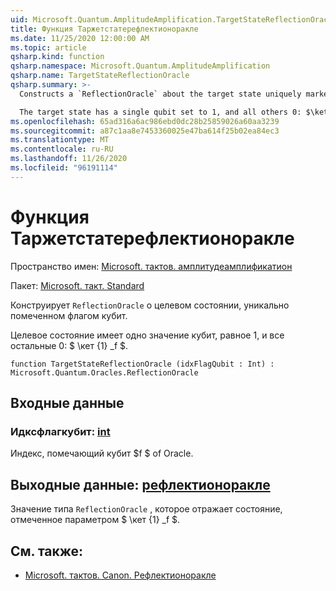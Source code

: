 ```yaml
---
uid: Microsoft.Quantum.AmplitudeAmplification.TargetStateReflectionOracle
title: Функция Таржетстатерефлектионоракле
ms.date: 11/25/2020 12:00:00 AM
ms.topic: article
qsharp.kind: function
qsharp.namespace: Microsoft.Quantum.AmplitudeAmplification
qsharp.name: TargetStateReflectionOracle
qsharp.summary: >-
  Constructs a `ReflectionOracle` about the target state uniquely marked by the flag qubit.

  The target state has a single qubit set to 1, and all others 0: $\ket{1}_f$.
ms.openlocfilehash: 65ad316a6ac986ebd0dc28b25859026a60aa3239
ms.sourcegitcommit: a87c1aa8e7453360025e47ba614f25b02ea84ec3
ms.translationtype: MT
ms.contentlocale: ru-RU
ms.lasthandoff: 11/26/2020
ms.locfileid: "96191114"
---
```

# <a name="targetstatereflectionoracle-function"></a>Функция Таржетстатерефлектионоракле

Пространство имен: [Microsoft. тактов. амплитудеамплификатион](xref:Microsoft.Quantum.AmplitudeAmplification)

Пакет: [Microsoft. такт. Standard](https://nuget.org/packages/Microsoft.Quantum.Standard)


Конструирует `ReflectionOracle` о целевом состоянии, уникально помеченном флагом кубит.

Целевое состояние имеет одно значение кубит, равное 1, и все остальные 0: $ \кет {1} _f $.

```qsharp
function TargetStateReflectionOracle (idxFlagQubit : Int) : Microsoft.Quantum.Oracles.ReflectionOracle
```


## <a name="input"></a>Входные данные

### <a name="idxflagqubit--int"></a>Идксфлагкубит: [int](xref:microsoft.quantum.lang-ref.int)

Индекс, помечающий кубит $f $ of Oracle.



## <a name="output--reflectionoracle"></a>Выходные данные: [рефлектионоракле](xref:Microsoft.Quantum.Oracles.ReflectionOracle)

Значение типа `ReflectionOracle` , которое отражает состояние, отмеченное параметром $ \кет {1} _f $.

## <a name="see-also"></a>См. также:

- [Microsoft. тактов. Canon. Рефлектионоракле](xref:Microsoft.Quantum.Canon.ReflectionOracle)